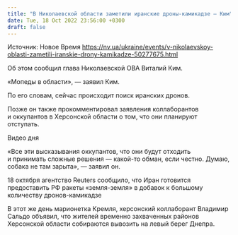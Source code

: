 ```yaml
---
title: "В Николаевской области заметили иранские дроны-камикадзе — Ким"
date: Tue, 18 Oct 2022 23:56:00 +0300
draft: false
---
```

Источник: Новое Время https://nv.ua/ukraine/events/v-nikolaevskoy-oblasti-zametili-iranskie-drony-kamikadze-50277675.html


 Об этом сообщил глава Николаевской ОВА Виталий Ким.

«Мопеды в области», — заявил Ким.

По его словам, сейчас происходит поиск иранских дронов.

Позже он также прокомментировал заявления коллаборантов и оккупантов в Херсонской области о том, что они планируют отступать.

 Видео дня   

«Все эти высказывания оккупантов, что они будут отходить и принимать сложные решения — какой-то обман, если честно. Думаю, собака не там зарыта», — заявил он.

 18 октября агентство Reuters сообщило, что Иран готовится предоставить РФ ракеты «земля-земля» в добавок к большому количеству дронов-камикадзе

 В этот же день марионетка Кремля, херсонский коллаборант Владимир Сальдо объявил, что жителей временно захваченных районов Херсонской области собираются вывозить на левый берег Днепра.
